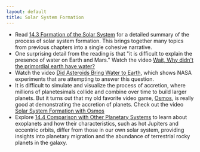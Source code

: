 ```yaml
---
layout: default
title: Solar System Formation
---
```


- Read [14.3 Formation of the Solar System](https://openstax.org/books/astronomy-2e/pages/14-3-formation-of-the-solar-system) for a detailed summary of the process of solar system formation. This brings together many topics from previous chapters into a single cohesive narrative.
- One surprising detail from the reading is that "it is difficult to explain the presence of water on Earth and Mars." Watch the video [Wait, Why didn't the primordial earth have water?](https://youtu.be/Fhy63R7cONI)
- Watch the video [Did Asteroids Bring Water to Earth](https://youtu.be/UtoGxZt42_0?si=d8fk_rzTChbcSxj4), which shows NASA experiments that are attempting to answer this question.
- It is difficult to simulate and visualize the process of accretion, where millions of planetesimals collide and combine over time to build larger planets. But it turns out that my old favorite video game, [Osmos](https://www.osmos-game.com/), is really good at demonstrating the accretion of planets. Check out the video [Solar System Formation with Osmos](https://youtu.be/rj8zuWDyoXU)
- Explore [14.4 Comparison with Other Planetary Systems](https://openstax.org/books/astronomy-2e/pages/14-4-comparison-with-other-planetary-systems) to learn about exoplanets and how their characteristics, such as hot Jupiters and eccentric orbits, differ from those in our own solar system, providing insights into planetary migration and the abundance of terrestrial rocky planets in the galaxy.

